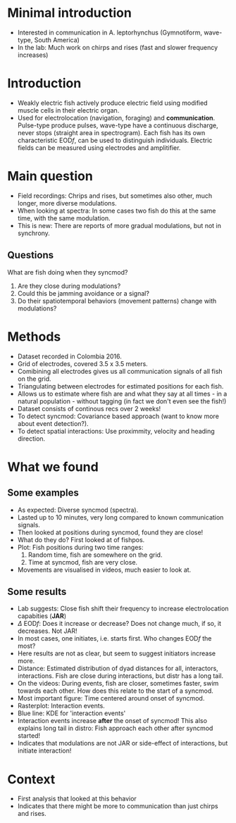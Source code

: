 # Minimal introduction

- Interested in communication in A. leptorhynchus (Gymnotiform, wave-type, South America)
- In the lab: Much work on chirps and rises (fast and slower frequency increases)

# Introduction

- Weakly electric fish actively produce electric field using modified muscle cells in their electric organ.
- Used for electrolocation (navigation, foraging) and **communication**. Pulse-type produce pulses, wave-type have a continuous discharge, never stops (straight area in spectrogram). Each fish has its own characteristic EOD$f$, can be used to distinguish individuals. Electric fields can be measured using electrodes and amplitifier. 


# Main question

- Field recordings: Chrips and rises, but sometimes also other, much longer, more diverse modulations.
- When looking at spectra: In some cases two fish do this at the same time, with the same modulation.
- This is new: There are reports of more gradual modulations, but not in synchrony.

## Questions

What are fish doing when they syncmod?

1. Are they close during modulations?
2. Could this be jamming avoidance or a signal?
3. Do their spatiotemporal behaviors (movement patterns) change with modulations?

# Methods

- Dataset recorded in Colombia 2016.
- Grid of electrodes, covered 3.5 x 3.5 meters.
- Comibining all electrodes gives us all communication signals of all fish on the grid.
- Triangulating between electrodes for estimated positions for each fish.
- Allows us to estimate where fish are and what they say at all times  - in a natural population - without tagging (in fact we don't even see the fish!)
- Dataset consists of continous recs over 2 weeks!
- To detect syncmod: Covariance based approach (want to know more about event detection?).
- To detect spatial interactions: Use proximmity, velocity and heading direction.


# What we found

## Some examples

- As expected: Diverse syncmod (spectra).
- Lasted up to 10 minutes, very long compared to known communication signals.
- Then looked at positions during syncmod, found they are close!
- What do they do? First looked at  of fishpos.
- Plot: Fish positions during two time ranges:
  1. Random time, fish are somewhere on the grid.
  2. Time at syncmod, fish are very close.
- Movements are visualised in videos, much easier to look at.

## Some results

- Lab suggests: Close fish shift their frequency to increase electrolocation capabities (**JAR**)
- $\Delta$ EOD$f$: Does it increase or decrease? Does not change much, if so, it decreases. Not JAR!
- In most cases, one initiates, i.e. starts first. Who changes EOD$f$ the most?
- Here results are not as clear, but seem to suggest initiators increase more.
- Distance: Estimated distribution of dyad distances for all, interactors, interactions. Fish are close during interactions, but distr has a long tail.
- On the videos: During events, fish are closer, sometimes faster, swim towards each other. How does this relate to the start of a syncmod.
- Most important figure: Time centered around onset of syncmod.
- Rasterplot: Interaction events.
- Blue line: KDE for 'interaction events'
- Interaction events increase **after** the onset of syncmod! This also explains long tail in distro: Fish approach each other after syncmod started!
- Indicates that modulations are not JAR or side-effect of interactions, but initiate interaction!

# Context

- First analysis that looked at this behavior
- Indicates that there might be more to communication than just chirps and rises.

